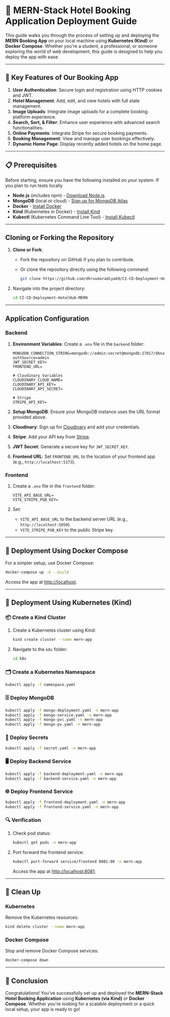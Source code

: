 # **🚀 MERN-Stack Hotel Booking Application Deployment Guide**

This guide walks you through the process of setting up and deploying the **MERN Booking App** on your local machine using **Kubernetes (Kind)** or **Docker Compose**. Whether you're a student, a professional, or someone exploring the world of web development, this guide is designed to help you deploy the app with ease.

---

## **🔑 Key Features of Our Booking App**

1. **User Authentication**: Secure login and registration using HTTP cookies and JWT.
2. **Hotel Management**: Add, edit, and view hotels with full state management.
3. **Image Uploads**: Integrate image uploads for a complete booking platform experience.
4. **Search, Sort, & Filter**: Enhance user experience with advanced search functionalities.
5. **Online Payments**: Integrate Stripe for secure booking payments.
6. **Booking Management**: View and manage user bookings effectively.
7. **Dynamic Home Page**: Display recently added hotels on the home page.

---

## **📋 Prerequisites**

Before starting, ensure you have the following installed on your system. If you plan to run tests locally

- **Node.js** (includes npm) - [Download Node.js](https://nodejs.org)
- **MongoDB** (local or cloud) - [Sign up for MongoDB Atlas](https://www.mongodb.com/cloud/atlas)
- **Docker** - [Install Docker](https://www.docker.com/get-started)
- **Kind** (Kubernetes in Docker) - [Install Kind](https://kind.sigs.k8s.io/)
- **Kubectl** (Kubernetes Command Line Tool) - [Install Kubectl](https://kubernetes.io/docs/tasks/tools/)

---

## **Cloning or Forking the Repository**

1. **Clone or Fork**: 
   - Fork the repository on GitHub if you plan to contribute.
   - Or clone the repository directly using the following command:

     ```bash
     git clone https://github.com/dhruvmoradiya69/CI-CD-Deployment-HotelHub-MERN.git
     ```

2. Navigate into the project directory:
   ```bash
   cd CI-CD-Deployment-HotelHub-MERN
   ```

---

## **Application Configuration**

### **Backend**

1. **Environment Variables**: Create a `.env` file in the `backend` folder:

   ```plaintext
   MONGODB_CONNECTION_STRING=mongodb://admin:secret@mongodb:27017/dbname?authSource=admin
   JWT_SECRET_KEY=
   FRONTEND_URL=

   # Cloudinary Variables
   CLOUDINARY_CLOUD_NAME=
   CLOUDINARY_API_KEY=
   CLOUDINARY_API_SECRET=

   # Stripe
   STRIPE_API_KEY=
   ```

2. **Setup MongoDB**: Ensure your MongoDB instance uses the URL format provided above.
3. **Cloudinary**: Sign up for [Cloudinary](https://cloudinary.com/) and add your credentials.
4. **Stripe**: Add your API key from [Stripe](https://stripe.com/).
5. **JWT Secret**: Generate a secure key for `JWT_SECRET_KEY`.
6. **Frontend URL**: Set `FRONTEND_URL` to the location of your frontend app (e.g., `http://localhost:5173`).

### **Frontend**

1. Create a `.env` file in the `frontend` folder:

   ```plaintext
   VITE_API_BASE_URL=
   VITE_STRIPE_PUB_KEY=
   ```

2. Set:
   - `VITE_API_BASE_URL` to the backend server URL (e.g., `http://localhost:5050`).
   - `VITE_STRIPE_PUB_KEY` to the public Stripe key.

---

## **🐳 Deployment Using Docker Compose**

For a simpler setup, use Docker Compose:

```bash
docker-compose up -d --build
```

Access the app at [http://localhost](http://localhost).

---

## **🚢 Deployment Using Kubernetes (Kind)**

### 📦 **Create a Kind Cluster**

1. Create a Kubernetes cluster using Kind:
   ```bash
   kind create cluster --name mern-app
   ```

2. Navigate to the `k8s` folder:
   ```bash
   cd k8s
   ```

### 🗂️ **Create a Kubernetes Namespace**

```bash
kubectl apply -f namespace.yaml
```

### 🗄️ **Deploy MongoDB**

```bash
kubectl apply -f mongo-deployment.yaml -n mern-app
kubectl apply -f mongo-service.yaml -n mern-app
kubectl apply -f mongo-pvc.yaml -n mern-app
kubectl apply -f mongo-pv.yaml -n mern-app
```

### 🔐 **Deploy Secrets**

```bash
kubectl apply -f secret.yaml -n mern-app
```

### 🖥️ **Deploy Backend Service**

```bash
kubectl apply -f backend-deployment.yaml -n mern-app
kubectl apply -f backend-service.yaml -n mern-app
```

### 🌐 **Deploy Frontend Service**

```bash
kubectl apply -f frontend-deployment.yaml -n mern-app
kubectl apply -f frontend-service.yaml -n mern-app
```

### 🔍 **Verification**

1. Check pod status:
   ```bash
   kubectl get pods -n mern-app
   ```
2. Port forward the frontend service:
   ```bash
   kubectl port-forward service/frontend 8081:80 -n mern-app
   ```
   Access the app at [http://localhost:8081](http://localhost:8081).

---

## **🧹 Clean Up**

### **Kubernetes**

Remove the Kubernetes resources:
```bash
kind delete cluster --name mern-app
```

### **Docker Compose**

Stop and remove Docker Compose services:
```bash
docker-compose down
```

---

## **🎉 Conclusion**

Congratulations! You’ve successfully set up and deployed the **MERN-Stack Hotel Booking Application** using **Kubernetes (via Kind)** or **Docker Compose**. Whether you're looking for a scalable deployment or a quick local setup, your app is ready to go!
